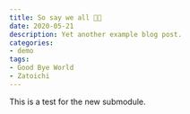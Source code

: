 ```yaml
---
title: So say we all ✊🏻
date: 2020-05-21
description: Yet another example blog post.
categories:
- demo
tags:
- Good Bye World
- Zatoichi
---
```


This is a test for the new submodule.
